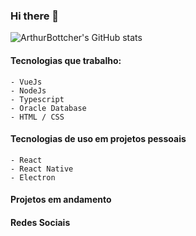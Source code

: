 ### Hi there 👋
![ArthurBottcher's GitHub stats](https://github-readme-stats.vercel.app/api?username=ArthurBottcher&show_icons=true&theme=react)
#### Tecnologias que trabalho:
    - VueJs
    - NodeJs
    - Typescript
    - Oracle Database
    - HTML / CSS

#### Tecnologias de uso em projetos pessoais
    - React
    - React Native
    - Electron

#### Projetos em andamento

#### Redes Sociais


